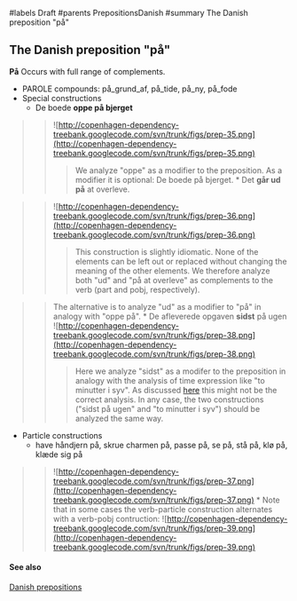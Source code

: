 ﻿#labels Draft
#parents PrepositionsDanish
#summary The Danish preposition "på"


## The Danish preposition "på" ##

**På** Occurs with full range of complements.

  * PAROLE compounds: på_grund\_af, på_tide, på_ny, på_fode
  * Special constructions
    * De boede **oppe på bjerget**
> > ![http://copenhagen-dependency-treebank.googlecode.com/svn/trunk/figs/prep-35.png](http://copenhagen-dependency-treebank.googlecode.com/svn/trunk/figs/prep-35.png)
> > > We analyze "oppe" as a modifier to the preposition. As a modifier it is optional: De boede på bjerget.
    * Det **går ud på** at overleve.

> > ![http://copenhagen-dependency-treebank.googlecode.com/svn/trunk/figs/prep-36.png](http://copenhagen-dependency-treebank.googlecode.com/svn/trunk/figs/prep-36.png)
> > > This construction is slightly idiomatic. None of the elements can be left out or replaced without changing the meaning of the other elements. We therefore analyze both "ud" and "på at overleve" as complements to the verb (part and pobj, respectively).

> > The alternative is to analyze "ud" as a modifier to "på" in analogy with "oppe på".
    * De afleverede opgaven **sidst** på ugen
> > ![http://copenhagen-dependency-treebank.googlecode.com/svn/trunk/figs/prep-38.png](http://copenhagen-dependency-treebank.googlecode.com/svn/trunk/figs/prep-38.png)
> > > Here we analyze "sidst" as a modifer to the preposition in analogy with the analysis of time expression like "to minutter i syv". As discussed [here](http://copenhagen-dependency-treebank.googlecode.com/svn/trunk/#time_expr) this might not be the correct analysis. In any case, the two constructions ("sidst på ugen" and "to minutter i syv") should be analyzed the same way.
  * Particle constructions
    * have håndjern på, skrue charmen på, passe på, se på, stå på, klø på, klæde sig på

> > ![http://copenhagen-dependency-treebank.googlecode.com/svn/trunk/figs/prep-37.png](http://copenhagen-dependency-treebank.googlecode.com/svn/trunk/figs/prep-37.png)
    * Note that in some cases the verb-particle construction alternates with a verb-pobj contruction:
> > ![http://copenhagen-dependency-treebank.googlecode.com/svn/trunk/figs/prep-39.png](http://copenhagen-dependency-treebank.googlecode.com/svn/trunk/figs/prep-39.png)


#### See also ####


[Danish prepositions](PrepositionsDanish.md)
